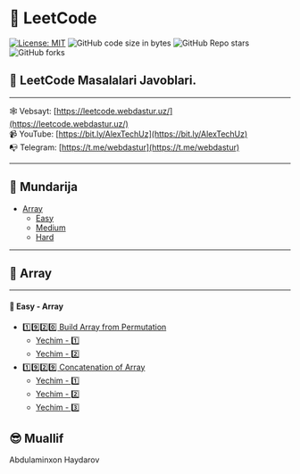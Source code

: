 # 🚀 LeetCode

[![License: MIT](https://img.shields.io/badge/license-MIT-green.svg)](https://opensource.org/licenses/MIT)
![GitHub code size in bytes](https://img.shields.io/github/languages/code-size/webdastur/leetcode?color=green)
![GitHub Repo stars](https://img.shields.io/github/stars/webdastur/leetcode?style=social)
![GitHub forks](https://img.shields.io/github/forks/webdastur/leetcode?style=social)

## 🔷 LeetCode Masalalari Javoblari.

---

🕸 Vebsayt: [https://leetcode.webdastur.uz/](https://leetcode.webdastur.uz/)<br>
📹 YouTube: [https://bit.ly/AlexTechUz](https://bit.ly/AlexTechUz)<br>
📭 Telegram: [https://t.me/webdastur](https://t.me/webdastur)

---

## 🔷 Mundarija

- [Array](#array)
    - [Easy](#easy---array)
    - [Medium]()
    - [Hard]()

___

## 🔷 Array

___

#### 🔹 Easy - Array

* [1️⃣9️⃣2️⃣0️⃣ Build Array from Permutation](https://leetcode.com/problems/build-array-from-permutation/)
    * [Yechim - 1️⃣](https://github.com/webdastur/leetcode/blob/main/array/easy/leetcode1920_1.py)
    * [Yechim - 2️⃣](https://github.com/webdastur/leetcode/blob/main/array/easy/leetcode1920_2.py)
* [1️⃣9️⃣2️⃣9️⃣ Concatenation of Array](https://leetcode.com/problems/concatenation-of-array/)
    * [Yechim - 1️⃣](https://github.com/webdastur/leetcode/blob/main/array/easy/leetcode1929_1.py)
    * [Yechim - 2️⃣](https://github.com/webdastur/leetcode/blob/main/array/easy/leetcode1929_2.py)
    * [Yechim - 3️⃣](https://github.com/webdastur/leetcode/blob/main/array/easy/leetcode1929_3.py)

## 😎 Muallif

Abdulaminxon Haydarov
